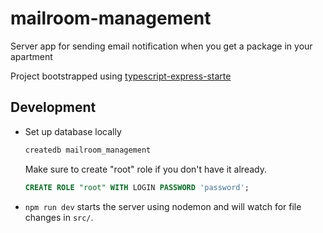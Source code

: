 # mailroom-management

Server app for sending email notification when you get a package in your apartment

Project bootstrapped using [typescript-express-starte](https://github.com/ljlm0402/typescript-express-starte)

## Development

- Set up database locally

    ```bash
    createdb mailroom_management
    ```

    Make sure to create "root" role if you don't have it already.

    ```sql
    CREATE ROLE "root" WITH LOGIN PASSWORD 'password';
    ```

- `npm run dev` starts the server using nodemon and will watch for file changes in `src/`.
